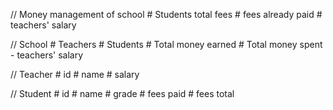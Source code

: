 // Money management of school
      # Students total fees
      # fees already paid
      # teachers' salary
      
// School
    # Teachers
    # Students
    # Total money earned
    # Total money spent - teachers' salary
    
// Teacher
    # id
    # name
    # salary
    
// Student
    # id
    # name
    # grade
    # fees paid
    # fees total
